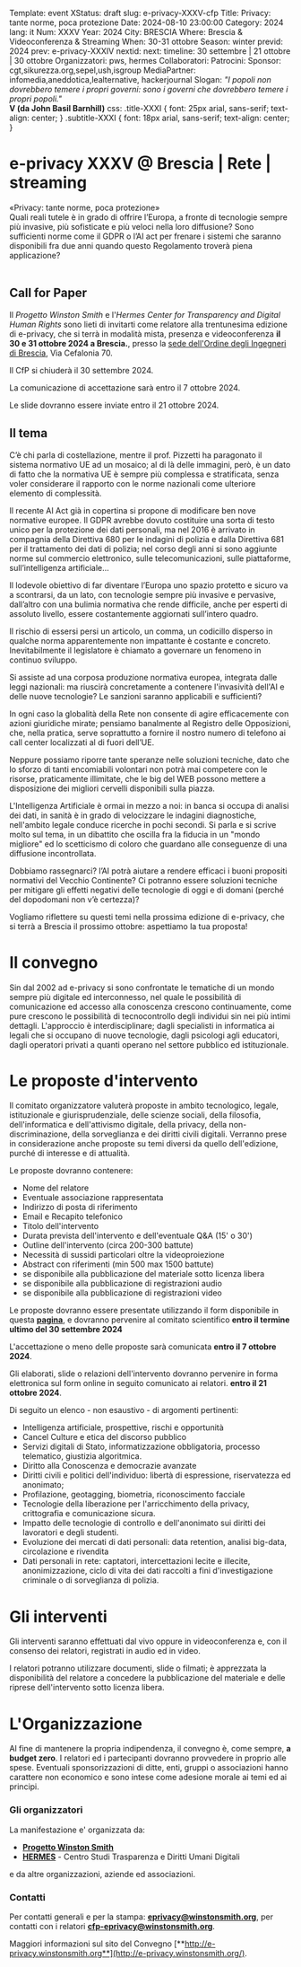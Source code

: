 Template: event
XStatus: draft
slug: e-privacy-XXXV-cfp
Title: Privacy: tante norme, poca protezione
Date: 2024-08-10 23:00:00
Category: 2024
lang: it
Num: XXXV
Year: 2024
City: BRESCIA
Where: Brescia & Videoconferenza & Streaming
When: 30-31 ottobre
Season: winter
previd: 2024
prev: e-privacy-XXXIV
nextid:
next:
timeline: 30 settembre | 21 ottobre | 30 ottobre
Organizzatori: pws, hermes
Collaboratori: 
Patrocini: 
Sponsor: cgt,sikurezza.org,sepel,ush,isgroup
MediaPartner: infomedia,aneddotica,lealternative, hackerjournal
Slogan: <i>"I popoli non dovrebbero temere i propri governi: sono i governi che dovrebbero temere i propri popoli."</i><br/><b>V (da John Basil Barnhill)</b>
css: .title-XXXI { font: 25px arial, sans-serif; text-align: center; }   .subtitle-XXXI { font: 18px arial, sans-serif; text-align: center; }

e-privacy XXXV @ Brescia | Rete | streaming
===============================

<div class="title-XXXI">«Privacy: tante norme, poca protezione»</div>
<div class="subtitle-XXXI">Quali reali tutele è in grado di offrire l’Europa, a fronte di tecnologie sempre più invasive, più sofisticate e più veloci nella loro diffusione? Sono sufficienti norme come il GDPR o l’AI act per frenare i sistemi che saranno disponibili fra due anni quando questo Regolamento troverà piena applicazione?</div>
<br/>

Call for Paper
--------------

Il *Progetto Winston Smith* e l'*Hermes Center for Transparency and Digital Human Rights*
 sono lieti di invitarti come relatore 
alla trentunesima edizione di e-privacy, che si terrà in
modalità mista, presenza e videoconferenza **il 30 e 31 ottobre 2024 a Brescia.**, presso la [sede dell'Ordine degli Ingegneri di Brescia](./e-privacy-XXXV-come-arrivare.html), Via Cefalonia 70.

Il CfP si chiuderà il 30 settembre 2024.

La comunicazione di accettazione sarà entro il 7 ottobre 2024.

Le slide dovranno essere inviate entro il 21 ottobre 2024.


Il tema
-------

C’è chi parla di costellazione, mentre il prof. Pizzetti ha paragonato il sistema normativo UE ad un mosaico; al di là delle immagini, però, è un dato di fatto che la normativa UE è sempre più complessa e stratificata, senza voler considerare il rapporto con le norme nazionali come ulteriore elemento di complessità. 

Il recente AI Act già in copertina si propone di modificare ben nove normative europee. Il GDPR avrebbe dovuto costituire una sorta di testo unico per la protezione dei dati personali, ma nel 2016 è arrivato in compagnia della Direttiva 680 per le indagini di polizia e dalla Direttiva 681 per il trattamento dei dati di polizia; nel corso degli anni si sono aggiunte norme sul commercio elettronico, sulle telecomunicazioni, sulle piattaforme, sull’intelligenza artificiale…

Il lodevole obiettivo di far diventare l’Europa uno spazio protetto e sicuro va a scontrarsi, da un lato, con tecnologie sempre più invasive e pervasive, dall’altro con una bulimia normativa che rende difficile, anche per esperti di assoluto livello, essere costantemente aggiornati sull’intero quadro. 

Il rischio di essersi persi un articolo, un comma, un codicillo disperso in qualche norma apparentemente non impattante è costante e concreto. Inevitabilmente il legislatore è chiamato a governare un fenomeno in continuo sviluppo. 

Si assiste ad una corposa produzione normativa europea, integrata dalle leggi nazionali: ma riuscirà concretamente a contenere l'invasività dell'AI e delle nuove tecnologie? Le sanzioni saranno applicabili e sufficienti?

In ogni caso la globalità della Rete non consente di agire efficacemente con azioni giuridiche mirate; pensiamo banalmente al Registro delle Opposizioni, che, nella pratica, serve soprattutto a fornire il nostro numero di telefono ai call center localizzati al di fuori dell’UE.

Neppure possiamo riporre tante speranze nelle soluzioni tecniche, dato che lo sforzo di tanti encomiabili volontari non potrà mai competere con le risorse, praticamente illimitate, che le big del WEB possono mettere a disposizione dei migliori cervelli disponibili sulla piazza. 

L'Intelligenza Artificiale è ormai in mezzo a noi: in banca si occupa di analisi dei dati, in sanità è in grado di velocizzare le indagini diagnostiche, nell'ambito legale conduce ricerche in pochi secondi. Si parla e si scrive molto sul tema, in un dibattito che oscilla fra la fiducia in un "mondo migliore" ed lo scetticismo di coloro che guardano alle conseguenze di una diffusione incontrollata.

Dobbiamo rassegnarci? l’AI potrà aiutare a rendere efficaci i buoni propositi normativi del Vecchio Continente? Ci potranno essere soluzioni tecniche per mitigare gli effetti negativi delle tecnologie di oggi e di domani (perché del dopodomani non v’è certezza)?

Vogliamo riflettere su questi temi nella prossima edizione di e-privacy, che si terrà a Brescia il prossimo ottobre: aspettiamo la tua proposta!


Il convegno
===========

Sin dal 2002 ad e-privacy si sono confrontate le tematiche di un mondo
sempre più digitale ed interconnesso, nel quale le possibilità di
comunicazione ed accesso alla conoscenza crescono continuamente, come
pure crescono le possibilità di tecnocontrollo degli individui sin nei
più intimi dettagli. L'approccio è interdisciplinare; dagli specialisti
in informatica ai legali che si occupano di nuove tecnologie, dagli
psicologi agli educatori, dagli operatori privati a quanti operano nel
settore pubblico ed istituzionale.

Le proposte d'intervento
=========================

Il comitato organizzatore valuterà proposte in ambito tecnologico,
legale, istituzionale e giurisprudenziale, delle scienze sociali, della
filosofia, dell'informatica e dell'attivismo digitale, della privacy,
della non-discriminazione, della sorveglianza e dei diritti civili
digitali. Verranno prese in considerazione anche proposte su temi
diversi da quello dell'edizione, purché di interesse e di attualità.

Le proposte dovranno contenere:

-   Nome del relatore
-   Eventuale associazione rappresentata
-   Indirizzo di posta di riferimento
-   Email e Recapito telefonico
-   Titolo dell'intervento
-   Durata prevista dell'intervento e dell'eventuale Q&A (15' o 30')
-   Outline dell'intervento (circa 200-300 battute)
-   Necessità di sussidi particolari oltre la videoproiezione
-   Abstract con riferimenti (min 500 max 1500 battute)
-   se disponibile alla pubblicazione del materiale sotto licenza libera
-   se disponibile alla pubblicazione di registrazioni audio
-   se disponibile alla pubblicazione di registrazioni video

Le proposte dovranno essere presentate utilizzando il form disponibile
in questa
[**pagina**](http://e-privacy.winstonsmith.org/e-privacy-XXXV-proposta.html),
e dovranno pervenire al comitato scientifico **entro il termine ultimo del 30 settembre 2024**

L'accettazione o meno delle proposte sarà comunicata **entro il 7 ottobre 2024**.

Gli elaborati, slide o relazioni dell'intervento dovranno pervenire in
forma elettronica sul form online in seguito comunicato ai relatori.
**entro il 21 ottobre 2024**.

Di seguito un elenco - non esaustivo - di argomenti pertinenti:

- Intelligenza artificiale, prospettive, rischi e opportunità
- Cancel Culture e etica del discorso pubblico
- Servizi digitali di Stato, informatizzazione obbligatoria, processo telematico, giustizia algoritmica.
- Diritto alla Conoscenza e democrazie avanzate
- Diritti civili e politici dell'individuo: libertà di espressione, riservatezza ed anonimato;
- Profilazione, geotagging, biometria, riconoscimento facciale
- Tecnologie della liberazione per l'arricchimento della privacy, crittografia e comunicazione sicura.
- Impatto delle tecnologie di controllo e dell'anonimato sui diritti dei lavoratori e degli studenti.
- Evoluzione dei mercati di dati personali: data retention, analisi big-data, circolazione e rivendita
- Dati personali in rete: captatori, intercettazioni lecite e illecite, anonimizzazione, ciclo di vita dei dati raccolti a fini d'investigazione criminale o di sorveglianza di polizia.

Gli interventi
==============

Gli interventi saranno effettuati dal vivo oppure in videoconferenza e,
con il consenso dei relatori, registrati in audio ed in video.

I relatori potranno utilizzare documenti, slide o filmati; è apprezzata
la disponibilità del relatore a concedere la pubblicazione del materiale
e delle riprese dell'intervento sotto licenza libera.

L'Organizzazione
=================

Al fine di mantenere la propria indipendenza, il convegno è, come
sempre, **a budget zero**. I relatori ed i partecipanti dovranno
provvedere in proprio alle spese. Eventuali sponsorizzazioni di ditte,
enti, gruppi o associazioni hanno carattere non economico e sono intese
come adesione morale ai temi ed ai principi.

### Gli organizzatori

La manifestazione e' organizzata da:

-   [**Progetto Winston Smith**](http://pws.winstonsmith.org/)
-   [**HERMES**](http://logioshermes.org/) - Centro Studi Trasparenza e
    Diritti Umani Digitali

e da altre organizzazioni, aziende ed associazioni.

### Contatti

Per contatti generali e per la stampa:
[**eprivacy@winstonsmith.org**](mailto:eprivacy@winstonsmith.org), per
contatti con i relatori
[**cfp-eprivacy@winstonsmith.org**](mailto:cfp-eprivacy@winstonsmith.org).

Maggiori informazioni sul sito del Convegno
[**http://e-privacy.winstonsmith.org**](http://e-privacy.winstonsmith.org/).
